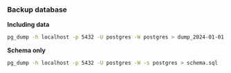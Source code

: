
### Backup database

**Including data**

```bash
pg_dump -h localhost -p 5432 -U postgres -W postgres > dump_2024-01-01.sql 
```

**Schema only**

```bash
pg_dump -h localhost -p 5432 -U postgres -W -s postgres > schema.sql
```
